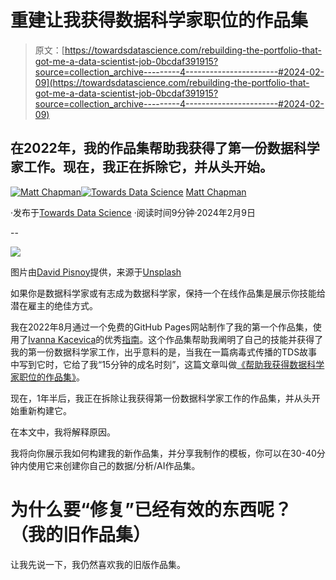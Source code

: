 # 重建让我获得数据科学家职位的作品集

> 原文：[https://towardsdatascience.com/rebuilding-the-portfolio-that-got-me-a-data-scientist-job-0bcdaf391915?source=collection_archive---------4-----------------------#2024-02-09](https://towardsdatascience.com/rebuilding-the-portfolio-that-got-me-a-data-scientist-job-0bcdaf391915?source=collection_archive---------4-----------------------#2024-02-09)

## 在2022年，我的作品集帮助我获得了第一份数据科学家工作。现在，我正在拆除它，并从头开始。

[](https://medium.com/@mattchapmanmsc?source=post_page---byline--0bcdaf391915--------------------------------)[![Matt Chapman](../Images/7511deb8d9ed408ece21031f6614c532.png)](https://medium.com/@mattchapmanmsc?source=post_page---byline--0bcdaf391915--------------------------------)[](https://towardsdatascience.com/?source=post_page---byline--0bcdaf391915--------------------------------)[![Towards Data Science](../Images/a6ff2676ffcc0c7aad8aaf1d79379785.png)](https://towardsdatascience.com/?source=post_page---byline--0bcdaf391915--------------------------------) [Matt Chapman](https://medium.com/@mattchapmanmsc?source=post_page---byline--0bcdaf391915--------------------------------)

·发布于[Towards Data Science](https://towardsdatascience.com/?source=post_page---byline--0bcdaf391915--------------------------------) ·阅读时间9分钟·2024年2月9日

--

![](../Images/979f6b7f07deab4740c54ecdf9f44bdc.png)

图片由[David Pisnoy](https://unsplash.com/@davidpisnoy)提供，来源于[Unsplash](https://unsplash.com/photos/four-orange-green-blue-and-red-paint-rollers-46juD4zY1XA)

如果你是数据科学家或有志成为数据科学家，保持一个在线作品集是展示你技能给潜在雇主的绝佳方式。

我在2022年8月通过一个免费的GitHub Pages网站制作了我的第一个作品集，使用了[Ivanna Kacevica](https://medium.com/u/c0c980de88f7?source=post_page---user_mention--0bcdaf391915--------------------------------)的优秀[指南](https://medium.com/@evanca/set-up-your-portfolio-website-in-less-than-10-minutes-with-github-pages-d0efa8ff56fd)。这个作品集帮助我阐明了自己的技能并获得了我的第一份数据科学家工作，出乎意料的是，当我在一篇病毒式传播的TDS故事中写到它时，它给了我“15分钟的成名时刻”，这篇文章叫做[《帮助我获得数据科学家职位的作品集》](https://medium.com/towards-data-science/the-portfolio-that-got-me-a-data-scientist-job-513cc821bfe4)。

现在，1年半后，我正在拆除让我获得第一份数据科学家工作的作品集，并从头开始重新构建它。

在本文中，我将解释原因。

我将向你展示我如何构建我的新作品集，并分享我制作的模板，你可以在30-40分钟内使用它来创建你自己的数据/分析/AI作品集。

# 为什么要“修复”已经有效的东西呢？（我的旧作品集）

让我先说一下，我仍然喜欢我的旧版作品集。

